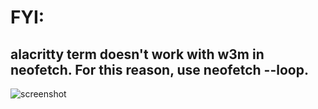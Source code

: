 # FYI:
## alacritty term doesn't work with w3m in neofetch. For this reason, use neofetch --loop.

![screenshot](https://raw.githubusercontent.com/iiiaaannnn/dotfiles/main/screenshots/2.jpg)
